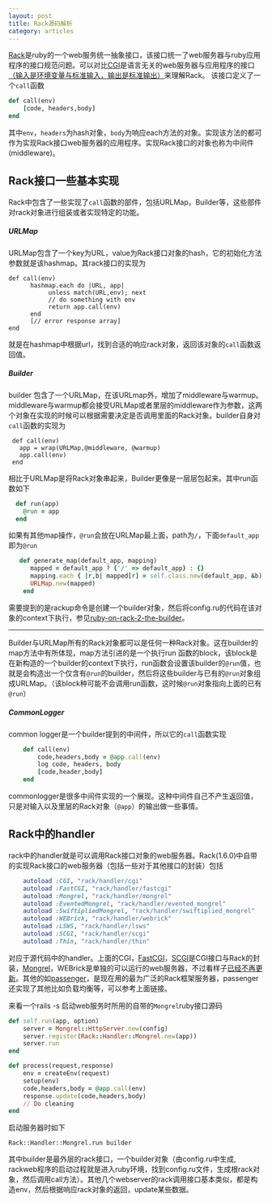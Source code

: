 ```yaml
---
layout: post
title: Rack源码解析
category: articles
---
```


[Rack](https://github.com/rack/rack)是ruby的一个web服务统一抽象接口，该接口统一了web服务器与ruby应用程序的接口规范问题。可以对比[CGI](http://en.wikipedia.org/wiki/Common_Gateway_Interface)是语言无关的web服务器与应用程序的接口[（输入是环境变量与标准输入，输出是标准输出）](http://blog.csdn.net/laoyang360/article/details/8288619)来理解Rack。 该接口定义了一个`call`函数

```ruby
def call(env)
	[code, headers,body]
end
```

其中`env`，`headers`为hash对象，`body`为响应each方法的对象。实现该方法的都可作为实现Rack接口web服务器的应用程序。实现Rack接口的对象也称为中间件(middleware)。

## Rack接口一些基本实现

Rack中包含了一些实现了`call`函数的部件，包括URLMap，Builder等，这些部件对rack对象进行组装或者实现特定的功能。

##### URLMap

  URLMap包含了一个key为URL，value为Rack接口对象的hash，它的初始化方法参数就是该hashmap。其rack接口的实现为
  
 ```
 def call(env)
 	   hashmap.each do |URL, app|
 	   		unless match(URL,env); next
 	   		// do something with env
 	   		return app.call(env)
 	   end
 	   [// error response array]
 end
  ```
  
就是在hashmap中根据url，找到合适的响应rack对象，返回该对象的`call`函数返回值。
  	
##### Builder

builder 包含了一个URLMap，在该URLmap外，增加了middleware与warmup。middleware与warmup都会接受URLMap或者里层的middleware作为参数，这两个对象在实现的时候可以根据需要决定是否调用里面的Rack对象。builder自身对 `call`函数的实现为
  
 ```
  def call(env)
  	app = wrap(URLMap,@middleware, @warmup)
  	app.call(env)
  end
 ```
  
相比于URLMap是将Rack对象串起来，Builder更像是一层层包起来。其中run函数如下

```ruby
  def run(app)
    @run = app
  end
```

如果有其他map操作，`@run`会放在URLMap最上面，path为`/`，下面`default_app`即为`@run`

```ruby
   def generate_map(default_app, mapping)
      mapped = default_app ? {'/' => default_app} : {}
      mapping.each { |r,b| mapped[r] = self.class.new(default_app, &b).to_app }
      URLMap.new(mapped)
    end
```

需要提到的是rackup命令是创建一个builder对象，然后将config.ru的代码在该对象的context下执行，参见[ruby-on-rack-2-the-builder](http://m.onkey.org/ruby-on-rack-2-the-builder)。

--------

Builder与URLMap所有的Rack对象都可以是任何一种Rack对象。这在builder的map方法中有所体现，map方法引进的是一个执行run 函数的block，该block是在新构造的一个builder的context下执行，run函数会设置该builder的`@run`值，也就是会构造出一个仅含有`@run`的builder，然后将这些builder与已有的`@run`对象组成URLMap。（该block种可能不会调用run函数，这时候`@run`对象指向上面的已有`@run`）

##### CommonLogger

common logger是一个builder提到的中间件，所以它的`call`函数实现

```ruby
	def call(env)
		code,headers,body = @app.call(env)
		log code, headers, body
		[code,header,body]
	end
```
  
  commonlogger是很多中间件实现的一个展现。这种中间件自己不产生返回值，只是对输入以及里层的Rack对象（`@app`）的输出做一些事情。
  

  
## Rack中的handler

rack中的handler就是可以调用Rack接口对象的web服务器。Rack(1.6.0)中自带的实现Rack接口的web服务器（包括一些对于其他接口的封装）包括

```ruby
    autoload :CGI, "rack/handler/cgi"
    autoload :FastCGI, "rack/handler/fastcgi"
    autoload :Mongrel, "rack/handler/mongrel"
    autoload :EventedMongrel, "rack/handler/evented_mongrel"
    autoload :SwiftipliedMongrel, "rack/handler/swiftiplied_mongrel"
    autoload :WEBrick, "rack/handler/webrick"
    autoload :LSWS, "rack/handler/lsws"
    autoload :SCGI, "rack/handler/scgi"
    autoload :Thin, "rack/handler/thin"
```
对应于源代码中的handler。上面的CGI，[FastCGI](http://www.fastcgi.com/drupal/node/6?q=node/15)，[SCGI](http://en.wikipedia.org/wiki/Simple_Common_Gateway_Interface)是CGI接口与Rack的封装，[Mongrel](https://github.com/evan/mongrel)，WEBrick是单独的可以运行的web服务器，不过看样子[已经不再更新](http://stackoverflow.com/questions/1728978/recommendations-and-differences-between-different-ruby-on-rails-production-web)。其他的如[passenger](https://www.phusionpassenger.com/documentation/Design%20and%20Architecture.html)，是现在用的最为广泛的Rack框架服务器，passenger还实现了其他比如负载均衡等，可以参考上面链接。

来看一个rails -s 启动web服务时所用的自带的`Mongrel`ruby接口源码

```ruby
def self.run(app, option)
	server = Mongrel::HttpServer.new(config)
	server.register(Rack::Handler::Mongrel.new(app))
	server.run
end

def process(request,response)
	env = createEnv(request)
	setup(env)
	code,headers,body = @app.call(env)
	response.update(code,headers,body)
	// Do cleaning
end
```

启动服务器时如下

```
Rack::Handler::Mongrel.run builder
```
其中builder是最外层的rack接口，一个builder对象（由config.ru中生成, rackweb程序的启动过程就是进入ruby环境，找到config.ru文件，生成根rack对象，然后调用call方法）。其他几个webserver的rack调用接口基本类似，都是构造env，然后根据响应rack对象的返回，update某些数据。


  

